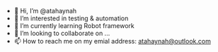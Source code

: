 - 👋 Hi, I’m @atahaynah
- 👀 I’m interested in testing & automation
- 🌱 I’m currently learning Robot framework
- 💞️ I’m looking to collaborate on ...
- 📫 How to reach me on my emial address: atahaynah@outlook.com

<!---
atahaynah/atahaynah is a ✨ special ✨ repository because its `README.md` (this file) appears on your GitHub profile.
You can click the Preview link to take a look at your changes.
--->
